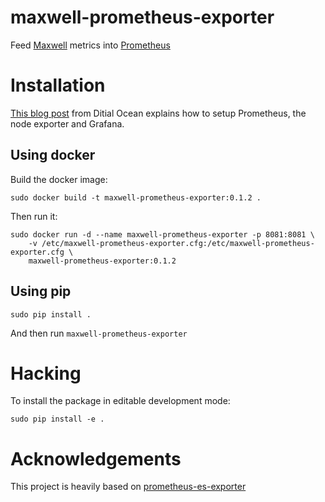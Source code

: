 # maxwell-prometheus-exporter
Feed [Maxwell](http://maxwells-daemon.io/) metrics into [Prometheus](http://prometheus.io/)

# Installation
[This blog post](https://www.digitalocean.com/community/tutorials/how-to-install-prometheus-using-docker-on-ubuntu-14-04)
from Ditial Ocean explains how to setup Prometheus, the node exporter and Grafana.

## Using docker

Build the docker image:

```
sudo docker build -t maxwell-prometheus-exporter:0.1.2 .
```

Then run it:

```
sudo docker run -d --name maxwell-prometheus-exporter -p 8081:8081 \
    -v /etc/maxwell-prometheus-exporter.cfg:/etc/maxwell-prometheus-exporter.cfg \
    maxwell-prometheus-exporter:0.1.2
```

## Using pip
```
sudo pip install .
```
And then run `maxwell-prometheus-exporter`

# Hacking
To install the package in editable development mode:
```
sudo pip install -e .
```

# Acknowledgements
This project is heavily based on [prometheus-es-exporter](https://github.com/Braedon/prometheus-es-exporter)
